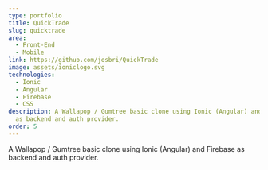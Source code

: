 ```yaml
---
type: portfolio
title: QuickTrade
slug: quicktrade
area:
  - Front-End
  - Mobile
link: https://github.com/josbri/QuickTrade
image: assets/ioniclogo.svg
technologies:
  - Ionic
  - Angular
  - Firebase
  - CSS
description: A Wallapop / Gumtree basic clone using Ionic (Angular) and Firebase
  as backend and auth provider.
order: 5
---
```


A Wallapop / Gumtree basic clone using Ionic (Angular) and Firebase as backend and auth provider.
